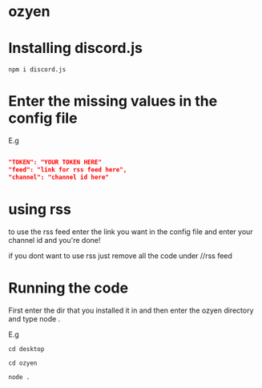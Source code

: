 # ozyen

# Installing discord.js 

```
npm i discord.js

```

# Enter the missing values in the config file

E.g

```json

"TOKEN": "YOUR TOKEN HERE"
"feed": "link for rss feed here",
"channel": "channel id here"

```
# using rss

to use the rss feed enter the link you want in the config file and enter your channel id and you're done!

if you dont want to use rss just remove all the code under //rss feed

# Running the code
 

First enter the dir that you installed it in and then enter the ozyen directory and type node .

E.g
```
cd desktop

cd ozyen

node .
```
